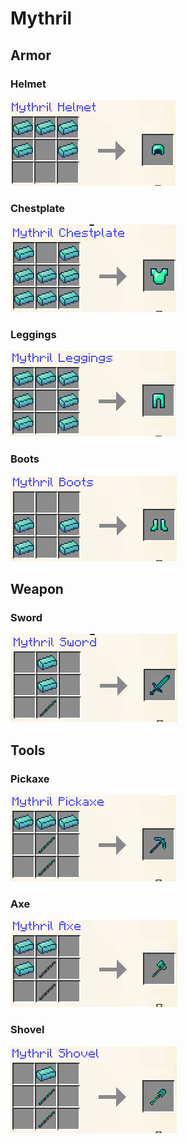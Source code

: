 # Mythril

## Armor

### Helmet

![](<../../.gitbook/assets/image (15).png>)

### Chestplate

![](<../../.gitbook/assets/image (129).png>)

### Leggings

![](<../../.gitbook/assets/image (59).png>)

### Boots

![](<../../.gitbook/assets/image (107).png>)

## Weapon

### Sword

![](<../../.gitbook/assets/image (75).png>)

## Tools

### Pickaxe

![](<../../.gitbook/assets/image (120).png>)

### Axe

![](<../../.gitbook/assets/image (81).png>)

### Shovel

![](<../../.gitbook/assets/image (35).png>)
